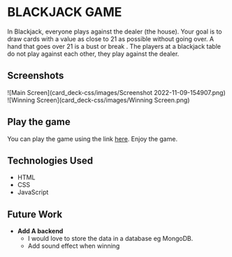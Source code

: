 
# **BLACKJACK GAME**

In Blackjack, everyone plays against the dealer (the house). Your goal is to draw cards with a value as close to 21 as possible without going over. A hand that goes over 21 is a bust or break . 
The players at a blackjack table do not play against each other, they play against the dealer.

## Screenshots

![Main Screen](card_deck-css/images/Screenshot 2022-11-09-154907.png)
![Winning Screen](card_deck-css/images/Winning Screen.png)

## Play the game
You can play the game using the link [here](https://hasanabdirahman.github.io/Blackjack-Game/). Enjoy the game.

## Technologies Used

- HTML
- CSS
- JavaScript

## Future Work

- **Add A backend**
  - I would love to store the data in a database eg MongoDB.
  - Add sound effect when winning
  

